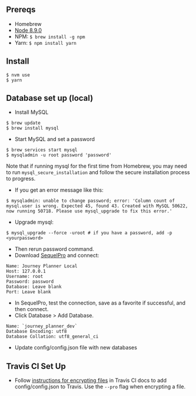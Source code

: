 Prereqs
-------

- Homebrew
- [Node 8.9.0](https://nodejs.org/en/blog/release/v8.9.0/)
- NPM: `$ brew install -g npm`
- Yarn: `$ npm install yarn`


Install
-------

```
$ nvm use
$ yarn
```

Database set up (local)
---------------

- Install MySQL

```
$ brew update
$ brew install mysql
```

- Start MySQL and set a password

```
$ brew services start mysql
$ mysqladmin -u root password 'password'
```

Note that if running mysql for the first time from Homebrew, you may need to run `mysql_secure_installation` and follow the secure installation process to progress.

- If you get an error message like this:

```
$ mysqladmin: unable to change password; error: 'Column count of mysql.user is wrong. Expected 45, found 43. Created with MySQL 50622, now running 50718. Please use mysql_upgrade to fix this error.'
```

- Upgrade mysql:

```
$ mysql_upgrade --force -uroot # if you have a password, add -p <yourpassword>
```

- Then rerun password command.
- Download [SequelPro](https://www.sequelpro.com/) and connect:

```
Name: Journey Planner Local
Host: 127.0.0.1
Username: root
Password: password
Database: Leave blank
Port: Leave blank
```

- In SequelPro, test the connection, save as a favorite if successful, and then connect.
- Click Database > Add Database.

```
Name: `journey_planner_dev`
Database Encoding: utf8
Database Collation: utf8_general_ci
```

- Update config/config.json file with new databases

Travis CI Set Up
----------------

- Follow [instructions for encrypting files](https://docs.travis-ci.com/user/encrypting-files/) in Travis CI docs to add config/config.json to Travis. Use the `--pro` flag when encrypting a file.
